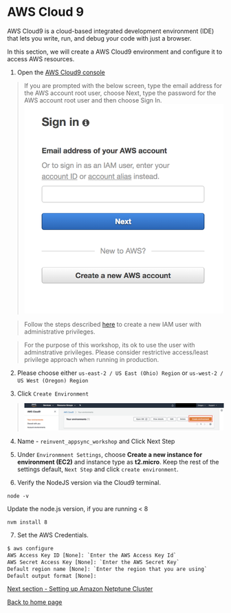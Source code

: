 # AWS Cloud 9 

AWS Cloud9 is a cloud-based integrated development environment (IDE) that lets you write, run, and debug your code with just a browser.

In this section, we will create a AWS Cloud9 environment and configure it to access AWS resources.

1. Open the [AWS Cloud9 console](https://console.aws.amazon.com/cloud9/)

>  If you are prompted with the below screen, type the email address for the AWS account root user, choose Next, type the password for the AWS account root user and then choose Sign In. 
> ![Root User](../images/root_user.png)

> Follow the steps described [here](https://docs.aws.amazon.com/IAM/latest/UserGuide/getting-started_create-admin-group.html) to create a new IAM user with administrative privileges. 

> For the purpose of this workshop, its ok to use the user with adminstrative privileges. Please consider restrictive access/least privilege approach when running in production.

2. Please choose either `us-east-2 / US East (Ohio) Region`
   or `us-west-2 / US West (Oregon) Region`

3. Click `Create Environment`

> ![Create Env](../images/create_env.png)

4. Name - `reinvent_appsync_workshop` and Click Next Step

5. Under `Environmnent Settings`, choose **Create a new instance for environment (EC2)** and instance type as **t2.micro**. Keep the rest of the settings default, `Next Step` and click `create environment`.

6. Verify the NodeJS version via the Cloud9 terminal.
``` 
node -v 
````
Update the node.js version, if you are running < 8
```
nvm install 8
```

7. Set the AWS Credentials. 

```
$ aws configure
AWS Access Key ID [None]: `Enter the AWS Access Key Id`
AWS Secret Access Key [None]: `Enter the AWS Secret Key`
Default region name [None]: `Enter the region that you are using`
Default output format [None]:
```
[Next section - Setting up Amazon Netptune Cluster](../2_neptune_stack/README.md)

[Back to home page](../README.md)




